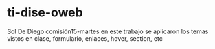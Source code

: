 # ti-dise-oweb
Sol De Diego 
comisión15-martes
en este trabajo se aplicaron los temas vistos en clase, formulario, enlaces, hover, section, etc
